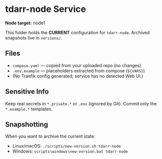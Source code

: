 # tdarr-node Service

**Node target:** node1

This folder holds the **CURRENT** configuration for `tdarr-node`. Archived snapshots live in `versions/`.

## Files
- `compose.yaml` — copied from your uploaded repo (no changes)
- `.env.example` — placeholders extracted from compose (`${VARS}`)
- (No Traefik config generated; service has no detected Web UI.)

## Sensitive Info
Keep real secrets in `*.private.*` or `.env` (ignored by Git). Commit only the `*.example.*` templates.

## Snapshotting
When you want to archive the current state:
- Linux/macOS: `./scripts/new-version.sh tdarr-node`
- Windows: `scripts\windows\new-version.bat tdarr-node`
